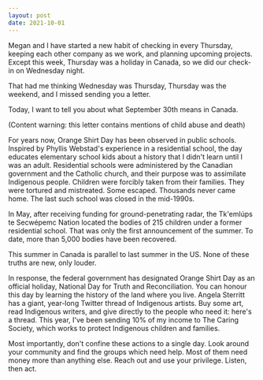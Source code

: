 ```yaml
---
layout: post
date: 2021-10-01
---
```


Megan and I have started a new habit of checking in every Thursday, keeping each other company as we work, and planning upcoming projects. Except this week, Thursday was a holiday in Canada, so we did our check-in on Wednesday night. 

That had me thinking Wednesday was Thursday, Thursday was the weekend, and I missed sending you a letter. 

Today, I want to tell you about what September 30th means in Canada. 

(Content warning: this letter contains mentions of child abuse and death)

For years now, Orange Shirt Day has been observed in public schools. Inspired by Phyllis Webstad's experience in a residential school, the day educates elementary school kids about a history that I didn't learn until I was an adult. Residential schools were administered by the Canadian government and the Catholic church, and their purpose was to assimilate Indigenous people. Children were forcibly taken from their families. They were tortured and mistreated. Some escaped. Thousands never came home. The last such school was closed in the mid-1990s. 

In May, after receiving funding for ground-penetrating radar, the Tk'emlúps te Secwépemc Nation located the bodies of 215 children under a former residential school. That was only the first announcement of the summer. To date, more than 5,000 bodies have been recovered. 

This summer in Canada is parallel to last summer in the US. None of these truths are new, only louder. 

In response, the federal government has designated Orange Shirt Day as an official holiday, National Day for Truth and Reconciliation. You can honour this day by learning the history of the land where you live. Angela Sterritt has a giant, year-long Twitter thread of Indigenous artists. Buy some art, read Indigenous writers, and give directly to the people who need it: here's a thread. This year, I've been sending 10% of my income to The Caring Society, which works to protect Indigenous children and families. 

Most importantly, don't confine these actions to a single day. Look around your community and find the groups which need help. Most of them need money more than anything else. Reach out and use your privilege. Listen, then act. 
